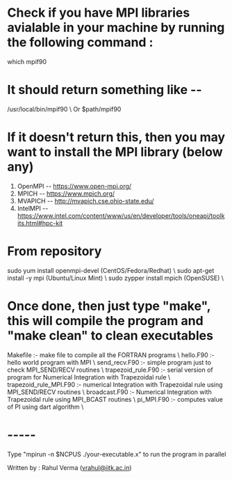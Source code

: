 # Check if you have MPI libraries avialable in your machine by running the following command :
which mpif90
# It should return something like --
/usr/local/bin/mpif90 \\
Or
$path/mpif90
# If it doesn't return this, then you may want to install the MPI library (below any)
1) OpenMPI  -- https://www.open-mpi.org/
2) MPICH    -- https://www.mpich.org/
3) MVAPICH  -- http://mvapich.cse.ohio-state.edu/
4) IntelMPI -- https://www.intel.com/content/www/us/en/developer/tools/oneapi/toolkits.html#hpc-kit
# From repository
sudo yum install openmpi-devel (CentOS/Fedora/Redhat)	\\
sudo apt-get install -y mpi    (Ubuntu/Linux Mint)	\\
sudo zypper install mpich      (OpenSUSE)		\\

# Once done, then just type "make", this will compile the program and "make clean" to clean executables

Makefile  		:- make file to compile all the FORTRAN programs				\\
hello.F90		:- hello world program with MPI							\\
send_recv.F90		:- simple program just to check MPI_SEND/RECV routines				\\
trapezoid_rule.F90	:- serial version of program for Numerical Integration with Trapezoidal rule	\\
trapezoid_rule_MPI.F90  :- numerical Integration with Trapezoidal rule using MPI_SEND/RECV routines	\\
broadcast.F90		:- Numerical Integration with Trapezoidal rule using MPI_BCAST routines		\\
pi_MPI.F90		:- computes value of PI using dart algorithm					\\

# -----
Type "mpirun -n $NCPUS ./your-executable.x" to run the program in parallel

Written by : Rahul Verma (vrahul@iitk.ac.in)

